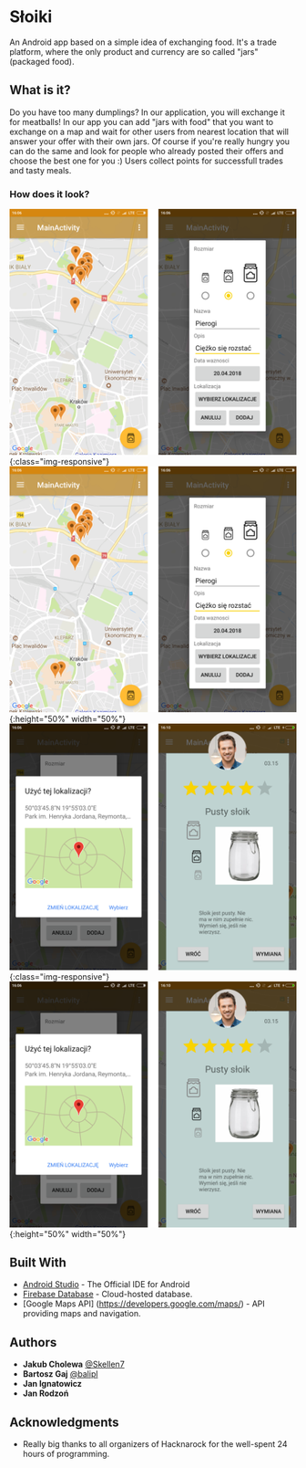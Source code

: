 # Słoiki

An Android app based on a simple idea of exchanging food.
It's a trade platform, where the only product and currency are so called "jars" (packaged food).


## What is it?

Do you have too many dumplings? In our application, you will exchange it for meatballs! In our app you can add "jars with food" that you want to exchange on a map and wait for other users from 
nearest location that will answer your offer with their own jars.
Of course if you're really hungry you can do the same and look for people who already posted their offers and choose the best one for you :)
Users collect points for successfull trades and tasty meals.

### How does it look?

![ Screen1 ](/ScreenShots/screen1.png){:class="img-responsive"}
![ Screen1 ](/ScreenShots/screen1.png){:height="50%" width="50%"}
![ Screen2 ](/ScreenShots/screen2.png){:class="img-responsive"}
![ Screen2 ](/ScreenShots/screen2.png){:height="50%" width="50%"}


## Built With

* [Android Studio](https://developer.android.com/studio/index.html) - The Official IDE for Android
* [Firebase Database](https://firebase.google.com/docs/database/) - Cloud-hosted database.
* [Google Maps API] (https://developers.google.com/maps/) - API providing maps and navigation.

## Authors

* **Jakub Cholewa** [@Skellen7](https://github.com/Skellen7)
* **Bartosz Gaj** [@balipl](https://github.com/balipl)
* **Jan Ignatowicz**
* **Jan Rodzoń**

## Acknowledgments

* Really big thanks to all organizers of Hacknarock for the well-spent 24 hours of programming.
